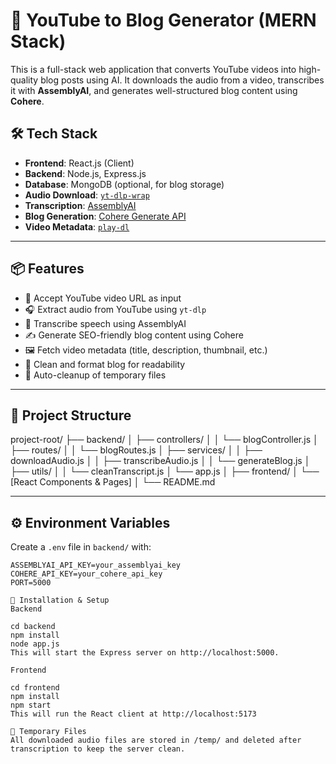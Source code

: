 # 🎥 YouTube to Blog Generator (MERN Stack)

This is a full-stack web application that converts YouTube videos into high-quality blog posts using AI. It downloads the audio from a video, transcribes it with **AssemblyAI**, and generates well-structured blog content using **Cohere**.

## 🛠 Tech Stack

- **Frontend**: React.js (Client)
- **Backend**: Node.js, Express.js
- **Database**: MongoDB (optional, for blog storage)
- **Audio Download**: [`yt-dlp-wrap`](https://www.npmjs.com/package/yt-dlp-wrap)
- **Transcription**: [AssemblyAI](https://www.assemblyai.com/)
- **Blog Generation**: [Cohere Generate API](https://cohere.com/)
- **Video Metadata**: [`play-dl`](https://www.npmjs.com/package/play-dl)

---

## 📦 Features

- 🔗 Accept YouTube video URL as input
- 🎧 Extract audio from YouTube using `yt-dlp`
- 🧠 Transcribe speech using AssemblyAI
- ✍️ Generate SEO-friendly blog content using Cohere
- 🖼️ Fetch video metadata (title, description, thumbnail, etc.)
- 🧹 Clean and format blog for readability
- 🧼 Auto-cleanup of temporary files

---

## 📁 Project Structure

project-root/
├── backend/
│ ├── controllers/
│ │ └── blogController.js
│ ├── routes/
│ │ └── blogRoutes.js
│ ├── services/
│ │ ├── downloadAudio.js
│ │ ├── transcribeAudio.js
│ │ └── generateBlog.js
│ ├── utils/
│ │ └── cleanTranscript.js
│ └── app.js
│
├── frontend/
│ └── [React Components & Pages]
│
└── README.md


---

## ⚙️ Environment Variables

Create a `.env` file in `backend/` with:

```env
ASSEMBLYAI_API_KEY=your_assemblyai_key
COHERE_API_KEY=your_cohere_api_key
PORT=5000

🚀 Installation & Setup
Backend

cd backend
npm install
node app.js
This will start the Express server on http://localhost:5000.

Frontend

cd frontend
npm install
npm start
This will run the React client at http://localhost:5173

📂 Temporary Files
All downloaded audio files are stored in /temp/ and deleted after transcription to keep the server clean.
